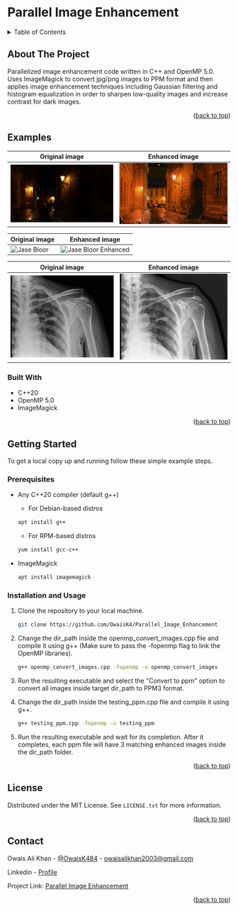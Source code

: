 <a name="readme-top"></a>

<!-- PROJECT LOGO -->
# Parallel Image Enhancement

<!-- TABLE OF CONTENTS -->
<details>
  <summary>Table of Contents</summary>
  <ol>
    <li>
      <a href="#about-the-project">About The Project</a>
      <a href="#examples">Examples</a>
      <ul>
        <li><a href="#built-with">Built With</a></li>
      </ul>
    </li>
    <li>
      <a href="#getting-started">Getting Started</a>
      <ul>
        <li><a href="#prerequisites">Prerequisites</a></li>
        <li><a href="#installation and usage">Installation</a></li>
      </ul>
    </li>
    <li><a href="#license">License</a></li>
    <li><a href="#contact">Contact</a></li>
  </ol>
</details>



<!-- ABOUT THE PROJECT -->
## About The Project

Parallelized image enhancement code written in C++ and OpenMP 5.0. Uses ImageMagick to convert jpg/png images to PPM format and then applies image enhancement techniques including Gaussian filtering and histogram equalization in order to sharpen low-quality images and increase contrast for dark images.

<p align="right">(<a href="#readme-top">back to top</a>)</p>

## Examples

| Original image | Enhanced image |
| ---------------------- | ---------------------- |
| ![Dark Image](Sample/dark_image.jpg) | ![Dark Image Enhanced](Sample/dark_image_enhanced_total.jpg) |

| Original image | Enhanced image |
| ---------------------- | ---------------------- |
| ![Jase Bloor](Sample/jase-bloor.jpg) | ![Jase Bloor Enhanced](Sample/jase-bloor_enhanced_total.jpg) |

| Original image | Enhanced image |
| ---------------------- | ---------------------- |
| ![X-ray Shoulder](Sample/x_ray_shoulder.jpg) | ![X-ray Shoulder Enhanced](Sample/x_ray_shoulder_enhanced_global.jpg) |


### Built With
<!-- <br> -->

* C++20
* OpenMP 5.0
* ImageMagick

<p align="right">(<a href="#readme-top">back to top</a>)</p>


<!-- GETTING STARTED -->
## Getting Started
To get a local copy up and running follow these simple example steps.

### Prerequisites


* Any C++20 compiler (default g++)

  * For Debian-based distros
  ```sh
  apt install g++
  ```
  * For RPM-based distros
  ```sh
  yum install gcc-c++
  ```
* ImageMagick
  ```sh
  apt install imagemagick
  ```

### Installation and Usage

1. Clone the repository to your local machine.
   ```sh
   git clone https://github.com/OwaisK4/Parallel_Image_Enhancement
   ```
2. Change the dir_path inside the openmp_convert_images.cpp file and compile it using g++ (Make sure to pass the -fopenmp flag to link the OpenMP libraries).
   ```sh
   g++ openmp_convert_images.cpp -fopenmp -o openmp_convert_images
   ```
3. Run the resulting executable and select the "Convert to ppm" option to convert all images inside target dir_path to PPM3 format.

4. Change the dir_path inside the testing_ppm.cpp file and compile it using g++.
   ```sh
   g++ testing_ppm.cpp -fopenmp -o testing_ppm
   ```
5. Run the resulting executable and wait for its completion. After it completes, each ppm file will have 3 matching enhanced images inside the dir_path folder.

<p align="right">(<a href="#readme-top">back to top</a>)</p>



<!-- LICENSE -->
## License

Distributed under the MIT License. See `LICENSE.txt` for more information.

<p align="right">(<a href="#readme-top">back to top</a>)</p>



<!-- CONTACT -->
## Contact

Owais Ali Khan - [@OwaisK484](https://twitter.com/OwaisK484) - owaisalikhan2003@gmail.com

Linkedin - [Profile](https://www.linkedin.com/in/owais-ali-khan-04933b238)

Project Link: [Parallel Image Enhancement](https://github.com/OwaisK4/Parallel_Image_Enhancement)

<p align="right">(<a href="#readme-top">back to top</a>)</p>